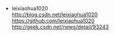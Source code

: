 * leixiaohua1020  
http://blog.csdn.net/leixiaohua1020  
https://github.com/leixiaohua1020  
http://geek.csdn.net/news/detail/93243  
